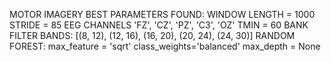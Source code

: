 MOTOR IMAGERY BEST PARAMETERS FOUND:
    WINDOW LENGTH = 1000
    STRIDE = 85
    EEG CHANNELS 'FZ', 'CZ', 'PZ', 'C3', 'OZ'
    TMIN = 60
    BANK FILTER BANDS: [(8, 12), (12, 16), (16, 20), (20, 24), (24, 30)]
    RANDOM FOREST:
        max_feature = 'sqrt'
        class_weights='balanced'
        max_depth = None
    